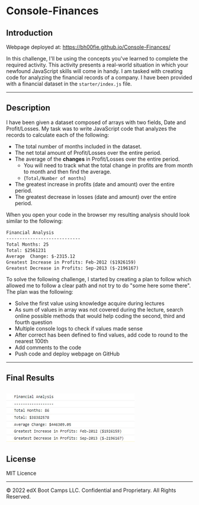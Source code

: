 # Console-Finances

## Introduction

Webpage deployed at: https://bh00fie.github.io/Console-Finances/

In this challenge, I'll be using the concepts you've learned to complete the required activity. This activity presents a real-world situation in which your newfound JavaScript skills will come in handy. I am tasked with creating code for analyzing the financial records of a company. I have been provided with a financial dataset in the `starter/index.js` file.

---

## Description

I have been given a dataset composed of arrays with two fields, Date and Profit/Losses.
My task was to write JavaScript code that analyzes the records to calculate each of the following:

- The total number of months included in the dataset.
- The net total amount of Profit/Losses over the entire period.
- The average of the **changes** in Profit/Losses over the entire period.
  * You will need to track what the total change in profits are from month to month and then find the average.
  * (`Total/Number of months`)
- The greatest increase in profits (date and amount) over the entire period.
- The greatest decrease in losses (date and amount) over the entire period.

When you open your code in the browser my resulting analysis should look similar to the following:

  ```text
  Financial Analysis
  ----------------------------
  Total Months: 25
  Total: $2561231
  Average  Change: $-2315.12
  Greatest Increase in Profits: Feb-2012 ($1926159)
  Greatest Decrease in Profits: Sep-2013 ($-2196167)
  ```

To solve the following challenge, I started by creating a plan to follow which allowed me to follow a clear path and not try to do "some here some there". 
The plan was the following:
- Solve the first value using knowledge acquire during lectures 
- As sum of values in array was not covered during the lecture, search online possible methods that would help coding the second, third and fourth question
- Multiple console logs to check if values made sense
- After correct has been defined to find values, add code to round to the nearest 100th
- Add comments to the code
- Push code and deploy webpage on GitHub

---

## Final Results 
![Final-Results](/images/Results.jpg)
---

## License

MIT Licence

---

© 2022 edX Boot Camps LLC. Confidential and Proprietary. All Rights Reserved.
